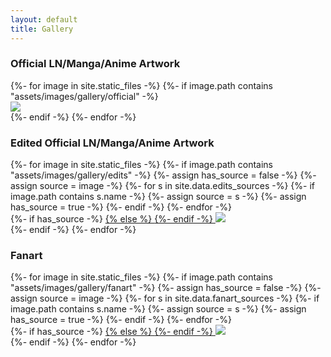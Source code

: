 ```yaml
---
layout: default
title: Gallery
---
```

<section class="msetup mcontent" id="gallery-d">
    <div id="content" class="container-fluid">
        <h3>Official LN/Manga/Anime Artwork</h3>
        <div class="images-container">
            <div class="grid row center-block" id="officialRow">
            {%- for image in site.static_files -%}
            {%- if image.path contains "assets/images/gallery/official" -%}
                <div class="col-sm-3 grid-item">
                    <a data-fancybox="gallery" href="{{ site.baseurl }}{{ image.path}}">
                        <img class="pic" src="{{ site.baseurl }}/assets/images/gallery/thumbnails/official/{{ image.name | replace: ".png", ".jpg" }}">
                    </a>
                </div>
            {%- endif -%}
            {%- endfor -%}
            </div>
        </div>
        <h3>Edited Official LN/Manga/Anime Artwork</h3>
        <div class="images-container">
            <div class="grid row center-block" id="editsRow">
            {%- for image in site.static_files -%}
            {%- if image.path contains "assets/images/gallery/edits" -%}
                {%- assign has_source = false -%}
                {%- assign source = image -%}
                {%- for s in site.data.edits_sources -%}
                    {%- if image.path contains s.name -%}
                        {%- assign source = s -%}
                        {%- assign has_source = true -%}
                    {%- endif -%}
                {%- endfor -%}
                <div class="col-sm-3 grid-item">
                    {%- if has_source -%}
                    <a data-fancybox="gallery" data-caption="<a target='_blank' href='{{ source.link }}'>Source</a>" href="{{ site.baseurl }}{{ image.path }}">
                    {% else %}
                    <a data-fancybox="gallery" href="{{ site.baseurl }}{{ image.path }}">
                    {%- endif -%}
                        <img class="pic" src="{{ site.baseurl }}/assets/images/gallery/thumbnails/edits/{{ image.name | replace: ".png", ".jpg" }}">
                    </a>
                </div>
            {%- endif -%}
            {%- endfor -%}
            </div>
        </div>
        <h3>Fanart</h3>
        <div class="images-container">
            <div class="grid row center-block" id="fanartRow">
            {%- for image in site.static_files -%}
            {%- if image.path contains "assets/images/gallery/fanart" -%}
                {%- assign has_source = false -%}
                {%- assign source = image -%}
                {%- for s in site.data.fanart_sources -%}
                    {%- if image.path contains s.name -%}
                        {%- assign source = s -%}
                        {%- assign has_source = true -%}
                    {%- endif -%}
                {%- endfor -%}
                <div class="col-sm-3 grid-item">
                    {%- if has_source -%}
                    <a data-fancybox="gallery" data-caption="<a target='_blank' href='{{ source.link }}'>Source</a>" href="{{ site.baseurl }}{{ image.path }}">
                    {% else %}
                    <a data-fancybox="gallery" href="{{ site.baseurl }}{{ image.path }}">
                    {%- endif -%}
                        <img class="pic" src="{{ site.baseurl }}/assets/images/gallery/thumbnails/fanart/{{ image.name | replace: ".png", ".jpg" }}">
                    </a>
                </div>
            {%- endif -%}
            {%- endfor -%}
            </div>
        </div>
    </div>
</section>
<script>
$('.images-container').each( function(i, elem) {
    var $elem = $(elem);
    $elem.imagesLoaded( function() {
        $elem.masonry({
            itemSelector: '.grid-item'
        });
        $elem.fadeTo(200, 1);
        $('.grid-item .pic', $elem).each(function(n, img) {
            if (!img.complete) {
                $(img).on('load', function() {
                    $(img).fadeTo(300,1);
                });
            } else {
                $(img).fadeTo(300,1);
            }
        });

    });
});
</script>
